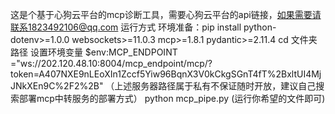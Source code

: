 这是个基于心狗云平台的mcp诊断工具，需要心狗云平台的api链接，如果需要请联系1823492106@qq.com
运行方式
环境准备：pip install python-dotenv>=1.0.0
websockets>=11.0.3 
mcp>=1.8.1
pydantic>=2.11.4
cd 文件夹路径
设置环境变量
$env:MCP_ENDPOINT ="ws://202.120.48.10:8004/mcp_endpoint/mcp/?token=A407NXE9nLEoXIn1Zccf5Yiw96BqnX3V0kCkgSGnT4fT%2BxltUI4MjJNkXEn9C%2F2%2B"
（上述服务器路径属于私有不保证随时开放，建议自己搜索部署mcp中转服务的部署方式）
python mcp_pipe.py (运行你希望的文件即可)
